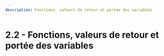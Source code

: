 ```yaml
---
description: Fonctions, valeurs de retour et portée des variables
---
```


# 2.2 - Fonctions, valeurs de retour et portée des variables
